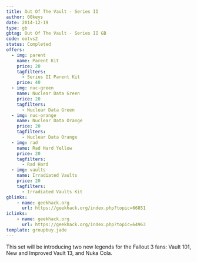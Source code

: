 ```yaml
---
title: Out Of The Vault - Series II
author: 00keys
date: 2014-12-19
type: gb
gbtag: Out Of The Vault - Series II GB
code: ootvs2
status: Completed
offers:
  - img: parent
    name: Parent Kit
    price: 20
    tagfilters:
      - Series II Parent Kit
    price: 40
  - img: nuc-green
    name: Nuclear Data Green
    price: 20
    tagfilters:
      - Nuclear Data Green
  - img: nuc-orange
    name: Nuclear Data Orange
    price: 20
    tagfilters:
      - Nuclear Data Orange
  - img: rad
    name: Rad Hard Yellow
    price: 20
    tagfilters:
      - Rad Hard
  - img: vaults
    name: Irradiated Vaults
    price: 20
    tagfilters:
      - Irradiated Vaults Kit
gblinks:
    - name: geekhack.org
      url: https://geekhack.org/index.php?topic=66851
iclinks:
    - name: geekhack.org
      url: https://geekhack.org/index.php?topic=64963
template: groupbuy.jade
---
```


This set will be introducing two new legends for the Fallout 3 fans: Vault 101, New and Improved Vault 13, and Nuka Cola.


<span class="more"> 
